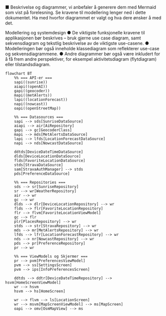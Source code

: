 ■ Beskrivelse og diagrammer, vi anbefaler å generere dem med
Mermaid som vist på forelesning. Se kravene til modellering
lenger ned i dette dokumentet. Ha med hvorfor diagrammet er
valgt og hva dere ønsker å med det.

Modellering og systemdesign
● De viktigste funksjonelle kravene til applikasjonen bør beskrives – bruk gjerne
use case diagram, samt sekvensdiagram og tekstlig beskrivelse av de
viktigste use-casene.
● Modelleringen bør også inneholde klassediagram som reflekterer use-case og
sekvensdiagrammene.
● Andre diagrammer bør også være inkludert for å få frem andre perspektiver,
for eksempel aktivitetsdiagram (flytdiagram) eller tilstandsdiagram.

```mermaid
flowchart BT
    %% === API-er ===
    sapi((sunrise))
    aiapi((openAI))
    gapi((geocoder))
    mapi((metAlerts))
    lapi((locationForecast))
    napi((nowcast))
    oapi((openStreetMap))

    %% === Datasources ===
    sapi --> sds[SunriseDataSource]
    aiapi --> air[AiRepository]
    gapi --> gc[GeocoderClass]
    mapi --> mds[MetAlertsDataSource]
    lapi --> lfds[LocationForecastDataSource]
    napi --> nds[NowcastDataSource]

    ddtds[DeviceDateTimeDataSource]
    dlds[DeviceLocationDataSource]
    flds[FavoriteLocationDataSource]
    stds[StravaDataSource]
    sam[StravaAuthManager] --> stds
    pds[PreferenceDataSource]

    %% === Repositories ===
    sds --> sr[SunriseRepository]
    sr --> wr[WeatherRepository]
    air --> wr
    gc --> wr
    dlds --> dlr[DeviceLocationRepository] --> wr
    flds --> flr[FavoriteLocationRepository]
    flr --> flvm[FavoriteLocationViewModel]
    gc --> flr
    plr[PlacesRepository] --> wr
    stds --> str[StravaRepository] --> wr
    mds --> mr[MetAlertsRepository] --> wr
    lfds --> lfr[LocationForecastRepository] --> wr
    nds --> nr[NowcastRepository] --> wr
    pds --> pr[PreferenceRepository]
    pr --> wr

    %% === ViewModels og Skjermer ===
    pr --> pvm[PreferencesViewModel]
    pvm --> ss[SettingsScreen]
    pvm --> ips[InfoPreferencesScreen]

    ddtds --> ddtr[DeviceDateTimeRepository] --> hsvm[HomeScreenViewModel]
    wr --> hsvm
    hsvm --> hs[HomeScreen]

    wr --> flvm --> ls[LocationScreen]
    wr --> msvm[MapScreenViewModel] --> ms[MapScreen]
    oapi --> omv[OsmMapView] --> ms
```